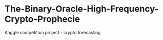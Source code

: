 # The-Binary-Oracle-High-Frequency-Crypto-Prophecie
Kaggle competition project - crypto forecasting
